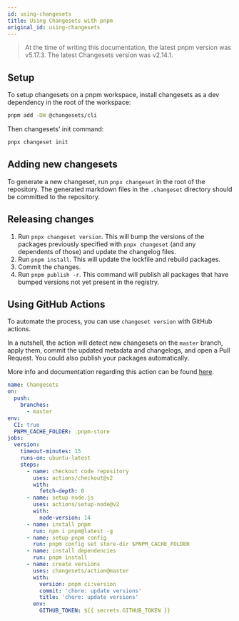 ```yaml
---
id: using-changesets
title: Using Changesets with pnpm
original_id: using-changesets
---
```


> At the time of writing this documentation, the latest pnpm version was 
> v5.17.3. The latest Changesets version was v2.14.1.

## Setup

To setup changesets on a pnpm workspace, install changesets as a dev dependency
in the root of the workspace:

```sh
pnpm add -DW @changesets/cli
```

Then changesets' init command:

```sh
pnpx changeset init
```

## Adding new changesets

To generate a new changeset, run `pnpx changeset` in the root of the repository.
The generated markdown files in the `.changeset` directory should be committed
to the repository.

## Releasing changes

1. Run `pnpx changeset version`. This will bump the versions of the packages
previously specified with `pnpx changeset` (and any dependents of those) and
update the changelog files.
2. Run `pnpm install`. This will update the lockfile and rebuild packages.
3. Commit the changes.
4. Run `pnpm publish -r`. This command will publish all packages that have
bumped versions not yet present in the registry.

## Using GitHub Actions

To automate the process, you can use `changeset version` with GitHub actions.

In a nutshell, the action will detect new changesets on the `master` branch,
apply them, commit the updated metadata and changelogs, and open a Pull Request.
You could also publish your packages automatically.

More info and documentation regarding this action can be found
[here](https://github.com/changesets/action).

```yaml
name: Changesets
on:
  push:
    branches:
      - master
env:
  CI: true
  PNPM_CACHE_FOLDER: .pnpm-store
jobs:
  version:
    timeout-minutes: 15
    runs-on: ubuntu-latest
    steps:
      - name: checkout code repository
        uses: actions/checkout@v2
        with:
          fetch-depth: 0
      - name: setup node.js
        uses: actions/setup-node@v2
        with:
          node-version: 14
      - name: install pnpm
        run: npm i pnpm@latest -g
      - name: setup pnpm config
        run: pnpm config set store-dir $PNPM_CACHE_FOLDER
      - name: install dependencies
        run: pnpm install
      - name: create versions
        uses: changesets/action@master
        with:
          version: pnpm ci:version
          commit: 'chore: update versions'
          title: 'chore: update versions'
        env:
          GITHUB_TOKEN: ${{ secrets.GITHUB_TOKEN }}
```

